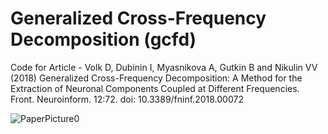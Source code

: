 # Generalized Cross-Frequency Decomposition (gcfd)
Code for Article - Volk D, Dubinin I, Myasnikova A, Gutkin B and Nikulin VV (2018) Generalized Cross-Frequency Decomposition: A Method for the Extraction of Neuronal Components Coupled at Different Frequencies. Front. Neuroinform. 12:72. doi: 10.3389/fninf.2018.00072

![PaperPicture0](https://user-images.githubusercontent.com/54178829/121231819-29adc800-c891-11eb-9b0d-64c567e0494f.jpg)
